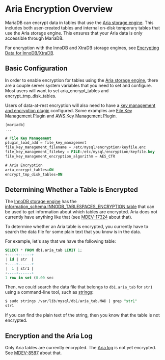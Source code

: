 # Aria Encryption Overview

MariaDB can encrypt data in tables that use the [Aria storage engine](/columns-storage-engines-and-plugins/storage-engines/aria/).  This includes both user-created tables and internal on-disk temporary tables that use the Aria storage engine.  This ensures that your Aria data is only accessible through MariaDB.

For encryption with the InnoDB and XtraDB storage engines, see [Encrypting Data for InnoDB/XtraDB](/kb/en/encrypting-data-for-innodb-xtradb/).

## Basic Configuration

In order to enable encryption for tables using the [Aria storage engine](/columns-storage-engines-and-plugins/storage-engines/aria/), there are a couple server system variables that you need to set and configure. Most users will want to set <a undefined>aria_encrypt_tables</a> and <a undefined>encrypt_tmp_disk_tables</a>.

Users of data-at-rest encryption will also need to have a [key management and encryption plugin](/mariadb-administration/user-server-security/securing-mariadb/securing-mariadb-encryption/securing-mariadb-data-at-rest-encryption/key-management-and-encryption-plugins/encryption-key-management/) configured. Some examples are [File Key Management Plugin](/mariadb-administration/user-server-security/securing-mariadb/securing-mariadb-encryption/securing-mariadb-data-at-rest-encryption/key-management-and-encryption-plugins/file-key-management-encryption-plugin/) and [AWS Key Management Plugin](/mariadb-administration/user-server-security/securing-mariadb/securing-mariadb-encryption/securing-mariadb-data-at-rest-encryption/key-management-and-encryption-plugins/aws-key-management-encryption-plugin/).

```sql
[mariadb]
...

# File Key Management
plugin_load_add = file_key_management
file_key_management_filename = /etc/mysql/encryption/keyfile.enc
file_key_management_filekey = FILE:/etc/mysql/encryption/keyfile.key
file_key_management_encryption_algorithm = AES_CTR

# Aria Encryption
aria_encrypt_tables=ON
encrypt_tmp_disk_tables=ON
```

## Determining Whether a Table is Encrypted

The [InnoDB storage engine](/kb/en/xtradb-and-innodb/) has the [information_schema.INNODB_TABLESPACES_ENCRYPTION table](/sql-statements-structure/sql-statements/administrative-sql-statements/system-tables/information-schema/information-schema-tables/information-schema-innodb-tables/information-schema-innodb_tablespaces_encryption-table/) that can be used to get information about which tables are encrypted. Aria does not currently have anything like that (see [MDEV-17324](https://jira.mariadb.org/browse/MDEV-17324) about that).

To determine whether an Aria table is encrypted, you currently have to search the data file for some plain text that you know is in the data.

For example, let's say that we have the following table:

```sql
SELECT * FROM db1.aria_tab LIMIT 1;
+----+------+
| id | str  |
+----+------+
|  1 | str1 |
+----+------+
1 row in set (0.00 sec

```

Then, we could search the data file that belongs to `db1.aria_tab` for `str1` using a command-line tool, such as [strings](https://linux.die.net/man/1/strings):

```sql
$ sudo strings /var/lib/mysql/db1/aria_tab.MAD | grep "str1"
str1
```

If you can find the plain text of the string, then you know that the table is not encrypted.

## Encryption and the Aria Log

Only Aria tables are currently encrypted. The [Aria log](/kb/en/aria-faq/#differences-between-aria-and-myisam) is not yet encrypted. See [MDEV-8587](https://jira.mariadb.org/browse/MDEV-8587) about that.